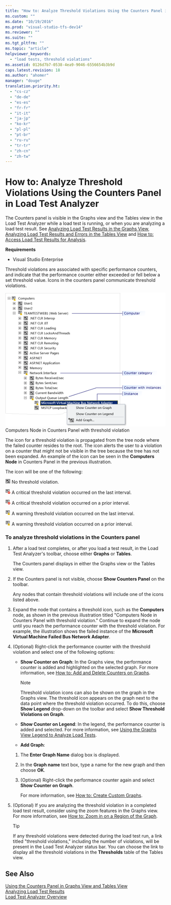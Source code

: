 ```yaml
---
title: "How to: Analyze Threshold Violations Using the Counters Panel in Load Test Analyzer"
ms.custom: ""
ms.date: "10/19/2016"
ms.prod: "visual-studio-tfs-dev14"
ms.reviewer: ""
ms.suite: ""
ms.tgt_pltfrm: ""
ms.topic: "article"
helpviewer_keywords: 
  - "load tests, threshold violations"
ms.assetid: 0126d7b7-0538-4ea9-9046-6556654b3b9d
caps.latest.revision: 18
ms.author: "ahomer"
manager: "douge"
translation.priority.ht: 
  - "cs-cz"
  - "de-de"
  - "es-es"
  - "fr-fr"
  - "it-it"
  - "ja-jp"
  - "ko-kr"
  - "pl-pl"
  - "pt-br"
  - "ru-ru"
  - "tr-tr"
  - "zh-cn"
  - "zh-tw"
---
```

# How to: Analyze Threshold Violations Using the Counters Panel in Load Test Analyzer
The Counters panel is visible in the Graphs view and the Tables view in the Load Test Analyzer while a load test is running, or when you are analyzing a load test result. See [Analyzing Load Test Results in the Graphs View](../test/analyzing-load-test-results-in-the-graphs-view-of-the-load-test-analyzer.md), [Analyzing Load Test Results and Errors in the Tables View](../test/0a84bda3-6051-45eb-9c7f-d57419e1f97d.md) and [How to: Access Load Test Results for Analysis](../test/how-to--access-load-test-results-for-analysis.md).  
  
 **Requirements**  
  
-   Visual Studio Enterprise  
  
 Threshold violations are associated with specific performance counters, and indicate that the performance counter either exceeded or fell below a set threshold value. Icons in the counters panel communicate threshold violations.  
  
 ![Counter panel's computer node](../test/media/ltest_compnode.png "LTest_CompNode")  
Computers Node in Counters Panel with threshold violation  
  
 The icon for a threshold violation is propagated from the tree node where the failed counter resides to the root. The icon alerts the user to a violation on a counter that might not be visible in the tree because the tree has not been expanded. An example of the icon can be seen in the **Computers Node** in Counters Panel in the previous illustration.  
  
 The icon will be one of the following:  
  
 ![No threshold violation](../test/media/icon_ltest_1.gif "Icon_LTest_1") No threshold violation.  
  
 ![A critical threshold violation on last interval](../test/media/icon_ltest_2.gif "Icon_LTest_2") A critical threshold violation occurred on the last interval.  
  
 ![A critical threshold violation on a prior interval](../test/media/icon_ltest_3.gif "Icon_LTest_3") A critical threshold violation occurred on a prior interval.  
  
 ![A warning threshold violation on the last interval](../test/media/icon_ltest_4.gif "Icon_LTest_4") A warning threshold violation occurred on the last interval.  
  
 ![A warning threshold violation on a prior interval](../test/media/icon_ltest_5.gif "Icon_LTest_5") A warning threshold violation occurred on a prior interval.  
  
### To analyze threshold violations in the Counters panel  
  
1.  After a load test completes, or after you load a test result, in the Load Test Analyzer's toolbar, choose either **Graphs** or **Tables**.  
  
     The Counters panel displays in either the Graphs view or the Tables view.  
  
2.  If the Counters panel is not visible, choose **Show Counters Panel** on the toolbar.  
  
     Any nodes that contain threshold violations will include one of the icons listed above.  
  
3.  Expand the node that contains a threshold icon, such as the **Computers** node, as shown in the previous illustration titled "Computers Node in Counters Panel with threshold violation." Continue to expand the node until you reach the performance counter with the threshold violation. For example, the illustration shows the failed instance of the **Microsoft Virtual Machine Failed Bus Network Adapter**.  
  
4.  (Optional) Right-click the performance counter with the threshold violation and select one of the following options:  
  
    -   **Show Counter on Graph**: In the Graphs view, the performance counter is added and highlighted on the selected graph. For more information, see [How to: Add and Delete Counters on Graphs](../test/how-to--add-and-delete-counters-on-graphs-in-load-test-results.md).  
  
        > [!NOTE]
        >  Threshold violation icons can also be shown on the graph in the Graphs view. The threshold icon appears on the graph next to the data point where the threshold violation occurred. To do this, choose **Show Legend** drop-down on the toolbar and select **Show Threshold Violations on Graph**.  
  
    -   **Show Counter on Legend**: In the legend, the performance counter is added and selected. For more information, see [Using the Graphs View Legend to Analyze Load Tests](../test/using-the-graphs-view-legend-to-analyze-load-tests.md).  
  
    -   **Add Graph**:  
  
    1.  The **Enter Graph Name** dialog box is displayed.  
  
    2.  In the **Graph name** text box, type a name for the new graph and then choose **OK**.  
  
    3.  (Optional) Right-click the performance counter again and select **Show Counter on Graph**.  
  
         For more information, see [How to: Create Custom Graphs](../test/how-to--create-custom-graphs-in-load-test-results.md).  
  
5.  (Optional) If you are analyzing the threshold violation in a completed load test result, consider using the zoom features in the Graphs view. For more information, see [How to: Zoom in on a Region of the Graph](../test/how-to--zoom-in-on-a-region-of-the-graph-in-load-test-results.md).  
  
    > [!TIP]
    >  If any threshold violations were detected during the load test run, a link titled "threshold violations," including the number of violations, will be present in the Load Test Analyzer status bar. You can choose the link to display all the threshold violations in the **Thresholds** table of the Tables view.  
  
## See Also  
 [Using the Counters Panel in Graphs View and Tables View](../test/using-the-counters-panel-in-graphs-view-and-tables-view.md)   
 [Analyzing Load Test Results](../test/analyzing-load-test-results-using-the-load-test-analyzer.md)   
 [Load Test Analyzer Overview](../test/load-test-analyzer-overview.md)